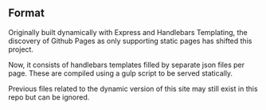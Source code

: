 ## Format
Originally built dynamically with Express and Handlebars Templating, the discovery of Github Pages as only supporting static pages has shifted this project. 

Now, it consists of handlebars templates filled by separate json files per page. These are compiled using a gulp script to be served statically. 

Previous files related to the dynamic version of this site may still exist in this repo but can be ignored. 